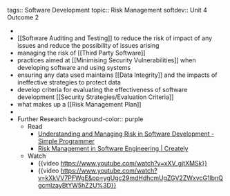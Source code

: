 tags:: Software Development
topic:: Risk Management
softdev:: Unit 4 Outcome 2

-
- [[Software Auditing and Testing]] to reduce the risk of impact of any issues and reduce the possibility of issues arising
- managing the risk of [[Third Party Software]]
- practices aimed at [[Minimising Security Vulnerabilities]] when developing software and using systems
- ensuring any data used maintains [[Data Integrity]] and the impacts of ineffective strategies to protect data
- develop criteria for evaluating the effectiveness of software development [[Security Strategies/Evaluation Criteria]]
- what makes up a [[Risk Management Plan]]
-
- Further Research
  background-color:: purple
	- Read
		- [Understanding and Managing Risk in Software Development - Simple Programmer](https://simpleprogrammer.com/risk-management-software-development/)
		- [Risk Management in Software Engineering | Creately](https://creately.com/guides/risk-management-software-engineering/)
	- Watch
		- {{video https://www.youtube.com/watch?v=xXV_gjtXMSk}}
		- {{video https://www.youtube.com/watch?v=kXkVV7PFWgE&pp=ygUgc29mdHdhcmUgZGV2ZWxvcG1lbnQgcmlzayBtYW5hZ2U%3D}}